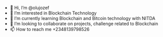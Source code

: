 - 👋 Hi, I’m @olujozef
- 👀 I’m interested in Blockchain Technology
- 🌱 I’m currently learning Blockchain and Bitcoin technology with NITDA
- 💞️ I’m looking to collaborate on projects, challenge related to Blockchain
- 📫 How to reach me +2348139798526

<!---
olujozef/olujozef is a ✨ special ✨ repository because its `README.md` (this file) appears on your GitHub profile.
You can click the Preview link to take a look at your changes.
--->
